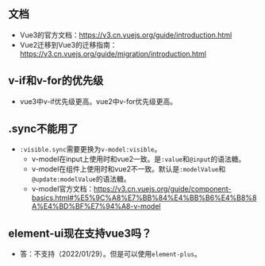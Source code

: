 ## 文档
* Vue3的官方文档：https://v3.cn.vuejs.org/guide/introduction.html
* Vue2迁移到Vue3的迁移指南：https://v3.cn.vuejs.org/guide/migration/introduction.html

## v-if和v-for的优先级
* vue3中v-if优先级更高。vue2中v-for优先级更高。

## .sync不能用了
* `:visible.sync`需要更换为`v-model:visible`。
  - v-model在input上使用时和vue2一致。是`:value`和`@input`的语法糖。
  - v-model在组件上使用时和vue2不一致。默认是`:modelValue`和`@update:modelValue`的语法糖。
  - v-model官方文档：https://v3.cn.vuejs.org/guide/component-basics.html#%E5%9C%A8%E7%BB%84%E4%BB%B6%E4%B8%8A%E4%BD%BF%E7%94%A8-v-model

## element-ui现在支持vue3吗？
* 答：不支持（2022/01/29）。但是可以使用`element-plus`。
